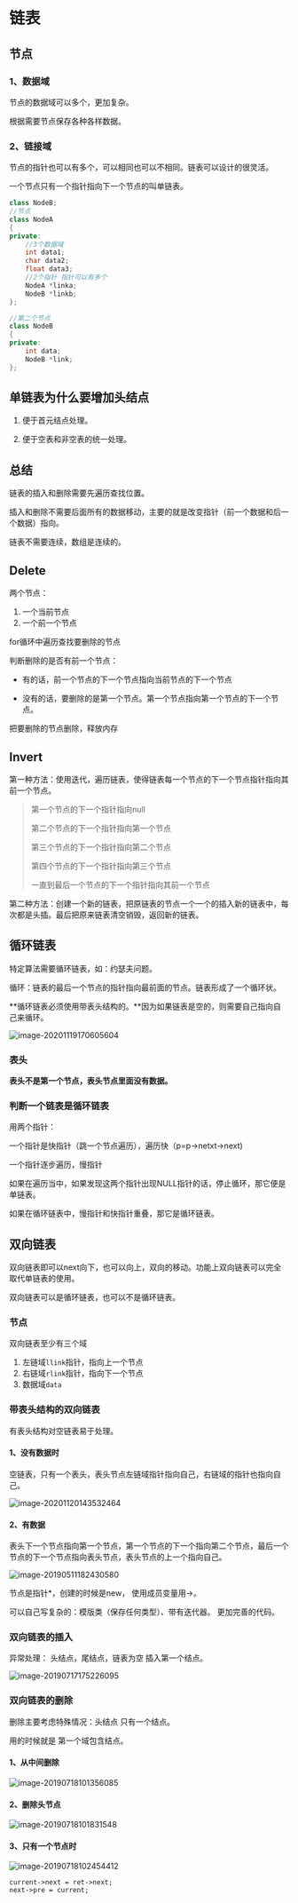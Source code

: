 # 链表

## 节点

### 1、数据域

节点的数据域可以多个，更加复杂。

根据需要节点保存各种各样数据。

### 2、链接域

节点的指针也可以有多个，可以相同也可以不相同。链表可以设计的很灵活。

一个节点只有一个指针指向下一个节点的叫单链表。

```c++
class NodeB;
//节点
class NodeA
{
private:
    //3个数据域
    int data1;
    char data2;
    float data3;
    //2个指针 指针可以有多个
    NodeA *linka;
    NodeB *linkb;
};

//第二个节点
class NodeB
{
private:
    int data;
    NodeB *link;
};
```

## 单链表为什么要增加头结点

1. 便于⾸元结点处理。

2. 便于空表和⾮空表的统⼀处理。

## 总结

链表的插入和删除需要先遍历查找位置。

插入和删除不需要后面所有的数据移动，主要的就是改变指针（前一个数据和后一个数据）指向。

链表不需要连续，数组是连续的。

## Delete

两个节点：

1. 一个当前节点 
2. 一个前一个节点

for循环中遍历查找要删除的节点

判断删除的是否有前一个节点：

- 有的话，前一个节点的下一个节点指向当前节点的下一个节点

- 没有的话，要删除的是第一个节点。第一个节点指向第一个节点的下一个节点。

把要删除的节点删除，释放内存

## Invert

第一种方法：使用迭代，遍历链表，使得链表每一个节点的下一个节点指针指向其前一个节点。

>第一个节点的下一个指针指向null
>
>第二个节点的下一个指针指向第一个节点
>
>第三个节点的下一个指针指向第二个节点
>
>第四个节点的下一个指针指向第三个节点
>
>一直到最后一个节点的下一个指针指向其前一个节点

第二种方法：创建一个新的链表，把原链表的节点一个一个的插入新的链表中，每次都是头插。最后把原来链表清空销毁，返回新的链表。

## 循环链表

特定算法需要循环链表，如：约瑟夫问题。

循环：链表的最后一个节点的指针指向最前面的节点。链表形成了一个循环状。

**循环链表必须使用带表头结构的。**因为如果链表是空的，则需要自己指向自己来循环。

![image-20201119170605604](assets/image-20201119170605604.png)

### 表头

**表头不是第一个节点，表头节点里面没有数据。**

### 判断一个链表是循环链表

用两个指针：

一个指针是快指针（跳一个节点遍历），遍历快（p=p->netxt->next)

一个指针逐步遍历，慢指针

如果在遍历当中，如果发现这两个指针出现NULL指针的话，停止循环，那它便是单链表。

如果在循环链表中，慢指针和快指针重叠，那它是循环链表。

## 双向链表

双向链表即可以next向下，也可以向上，双向的移动。功能上双向链表可以完全取代单链表的使用。

双向链表可以是循环链表，也可以不是循环链表。

### 节点

双向链表至少有三个域

1. 左链域`llink`指针，指向上一个节点
2. 右链域`rlink`指针，指向下一个节点
3. 数据域`data`

### 带表头结构的双向链表

有表头结构对空链表易于处理。

#### 1、没有数据时

空链表，只有一个表头，表头节点左链域指针指向自己，右链域的指针也指向自己。

![image-20201120143532464](assets/image-20201120143532464.png)

#### 2、有数据

表头下一个节点指向第一个节点，第一个节点的下一个指向第二个节点，最后一个节点的下一个节点指向表头节点，表头节点的上一个指向自己。

![image-20190511182430580](assets/image-20190511182430580.png)

节点是指针*，创建的时候是new， 使用成员变量用->。

可以自己写复杂的：模版类（保存任何类型）、带有迭代器。 更加完善的代码。

### 双向链表的插入

异常处理：
头结点，尾结点，链表为空 插入第一个结点。

![image-20190717175226095](assets/image-20190717175226095.png)

### 双向链表的删除

删除主要考虑特殊情况：头结点  只有一个结点。


用的时候就是 第一个域包含结点。

#### 1、从中间删除

![image-20190718101356085](assets/image-20190718101356085.png)

#### 2、删除头节点

![image-20190718101831548](assets/image-20190718101831548.png)

#### 3、只有一个节点时

![image-20190718102454412](assets/image-20190718102454412.png)

```
current->next = ret->next;
next->pre = current;
```

